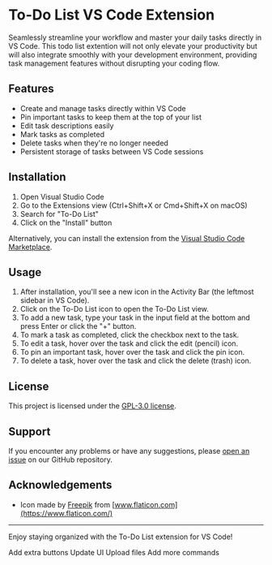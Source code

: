 # To-Do List VS Code Extension

Seamlessly streamline your workflow and master your daily tasks directly in VS Code. This todo list extention will not only elevate your productivity but will also integrate smoothly with your development environment, providing task management features without disrupting your coding flow.

## Features

- Create and manage tasks directly within VS Code
- Pin important tasks to keep them at the top of your list
- Edit task descriptions easily
- Mark tasks as completed
- Delete tasks when they're no longer needed
- Persistent storage of tasks between VS Code sessions

## Installation

1. Open Visual Studio Code
2. Go to the Extensions view (Ctrl+Shift+X or Cmd+Shift+X on macOS)
3. Search for "To-Do List"
4. Click on the "Install" button

Alternatively, you can install the extension from the [Visual Studio Code Marketplace](https://marketplace.visualstudio.com/items?itemName=Shob.to-do-list).

## Usage

1. After installation, you'll see a new icon in the Activity Bar (the leftmost sidebar in VS Code).
2. Click on the To-Do List icon to open the To-Do List view.
3. To add a new task, type your task in the input field at the bottom and press Enter or click the "+" button.
4. To mark a task as completed, click the checkbox next to the task.
5. To edit a task, hover over the task and click the edit (pencil) icon.
6. To pin an important task, hover over the task and click the pin icon.
7. To delete a task, hover over the task and click the delete (trash) icon.

## License

This project is licensed under the [GPL-3.0 license](https://github.com/Shobthebob/To-Do-List-Extension-VS-Code/blob/main/LICENSE).

## Support

If you encounter any problems or have any suggestions, please [open an issue](https://github.com/yourusername/todo-list-vscode/issues) on our GitHub repository.

## Acknowledgements

- Icon made by [Freepik](https://www.freepik.com) from [www.flaticon.com](https://www.flaticon.com/)

---

Enjoy staying organized with the To-Do List extension for VS Code!

Add extra buttons
Update UI
Upload files
Add more commands